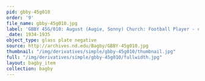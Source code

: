 ```yaml
---
pid: gbby-45g010
order: '9'
file_name: gbby-45g010.jpg
label: 'GBBY 45G/010: August (Augie, Sonny) Church: Football Player - c1934-1935'
_date: 1934-1935
object_type: glass plate negative
source: http://archives.nd.edu/Bagby/GBBY-45g010.jpg
thumbnail: "/img/derivatives/simple/gbby-45g010/thumbnail.jpg"
full: "/img/derivatives/simple/gbby-45g010/fullwidth.jpg"
layout: bagby_item
collection: bagby
---
```

